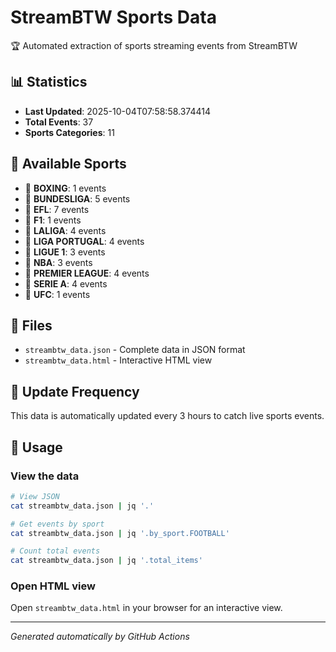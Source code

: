 # StreamBTW Sports Data

🏆 Automated extraction of sports streaming events from StreamBTW

## 📊 Statistics

- **Last Updated**: 2025-10-04T07:58:58.374414
- **Total Events**: 37
- **Sports Categories**: 11

## 🏅 Available Sports

- 🥊 **BOXING**: 1 events
- 🎯 **BUNDESLIGA**: 5 events
- 🎯 **EFL**: 7 events
- 🎯 **F1**: 1 events
- 🎯 **LALIGA**: 4 events
- 🎯 **LIGA PORTUGAL**: 4 events
- 🎯 **LIGUE 1**: 3 events
- 🎯 **NBA**: 3 events
- 🎯 **PREMIER LEAGUE**: 4 events
- 🎯 **SERIE A**: 4 events
- 🎯 **UFC**: 1 events


## 📁 Files

- `streambtw_data.json` - Complete data in JSON format
- `streambtw_data.html` - Interactive HTML view

## 🔄 Update Frequency

This data is automatically updated every 3 hours to catch live sports events.

## 📖 Usage

### View the data
```bash
# View JSON
cat streambtw_data.json | jq '.'

# Get events by sport
cat streambtw_data.json | jq '.by_sport.FOOTBALL'

# Count total events
cat streambtw_data.json | jq '.total_items'
```

### Open HTML view
Open `streambtw_data.html` in your browser for an interactive view.

---

*Generated automatically by GitHub Actions*

